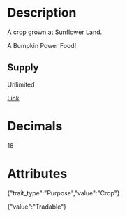# Description

A crop grown at Sunflower Land.

A Bumpkin Power Food!

## Supply

Unlimited

[Link](https://docs.sunflower-land.com/player-guides/crop-farming)

# Decimals

18

# Attributes

{"trait_type":"Purpose","value":"Crop"}

{"value":"Tradable"}
